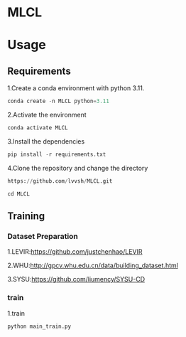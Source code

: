 # MLCL

# Usage
## Requirements

1.Create a conda environment with python 3.11.

```python
conda create -n MLCL python=3.11
```

2.Activate the environment

```python
conda activate MLCL
````

3.Install the dependencies

```python
pip install -r requirements.txt
```

4.Clone the repository and change the directory

```python
https://github.com/lvvsh/MLCL.git

cd MLCL
```
## Training

### Dataset Preparation

1.LEVIR:https://github.com/justchenhao/LEVIR

2.WHU:http://gpcv.whu.edu.cn/data/building_dataset.html

3.SYSU:https://github.com/liumency/SYSU-CD

### train

1.train
```python
python main_train.py
```

